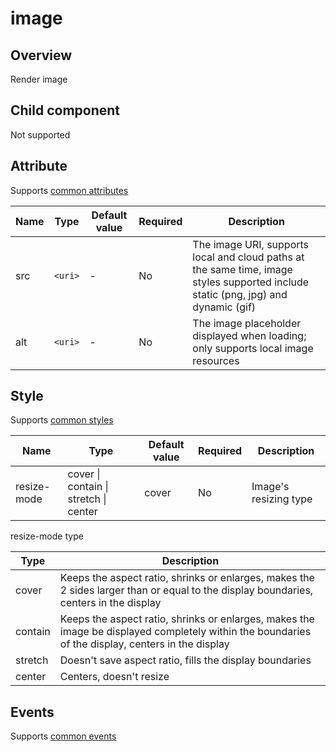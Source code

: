 # image

## Overview

Render image

## Child component

Not supported

## Attribute

Supports [common attributes](common-attributes.md)

| Name | Type    | Default value | Required | Description                              |
| ---- | ------- | ------------- | -------- | ---------------------------------------- |
| src  | `<uri>` | -             | No       | The image URI, supports local and cloud paths at the same time, image styles supported include static (png, jpg) and dynamic (gif) |
| alt  | `<uri>` | -             | No       | The image placeholder displayed when loading; only supports local image resources |

## Style

Supports [common styles](common-styles.md)

| Name        | Type                                  | Default value | Required | Description           |
| ----------- | ------------------------------------- | ------------- | -------- | --------------------- |
| resize-mode | cover &#124; contain &#124; stretch &#124; center | cover         | No       | Image's resizing type |

resize-mode type

| Type    | Description                              |
| ------- | ---------------------------------------- |
| cover   | Keeps the aspect ratio, shrinks or enlarges, makes the 2 sides larger than or equal to the display boundaries, centers in the display |
| contain | Keeps the aspect ratio, shrinks or enlarges, makes the image be displayed completely within the boundaries of the display, centers in the display |
| stretch | Doesn't save aspect ratio, fills the display boundaries |
| center  | Centers, doesn't resize                  |

## Events

Supports [common events](common-events.md)
